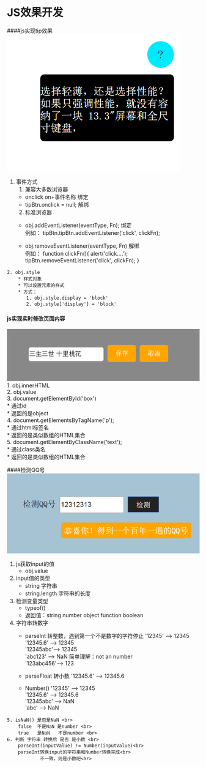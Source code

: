 JS效果开发
====
####js实现tip效果
   ![image](https://github.com/leogyy/javascript/raw/master/preview-img/tip.png)

   1. 事件方式
      1. 兼容大多数浏览器
        * onclick on+事件名称       绑定
        * tipBtn.onclick = null;   解绑
      2. 标准浏览器
        * obj.addEventListener(eventType, Fn);     绑定 <br>
          例如： tipBtn.tipBtn.addEventListener('click', clickFn);

        * obj.removeEventListener(eventType, Fn)  解绑<br>
         例如： function clickFn(){
     				alert('click....');
     				tipBtn.removeEventListener('click', clickFn);
     		}

    2. obj.style
        * 样式对象
        * 可以设置元素的样式
        * 方式：
           1. obj.style.display = 'block'
           2. obj.style['display'] = 'block'

#### js实现实时修改页面内容
   ![image](https://github.com/leogyy/javascript/raw/master/preview-img/edittext.png)
    1. obj.innerHTML <br>
    2. obj.value <br>
    3. document.getElementById('box') <br>
       * 通过id  <br>
       * 返回的是object <br>
    4. document.getElementsByTagName('p'); <br>
       * 通过html标签名  <br>
       * 返回的是类似数组的HTML集合 <br>
    5. document.getElementByClassName('text'); <br>
       * 通过class类名  <br>
       * 返回的是类似数组的HTML集合 <br>



####检测QQ号
 ![image](https://github.com/leogyy/javascript/raw/master/preview-img/qqcheck.png)
 <br>
  1. js获取input的值
      * obj.value
  2. input值的类型
      * string 字符串
      * string.length 字符串的长度
  3. 检测变量类型
      * typeof()
      * 返回值：string number object function boolean
  4. 字符串转数字
      * parseInt 转整数，遇到第一个不是数字的字符停止
           '12345'   --> 12345 <br>
           '12345.6' --> 12345 <br>
           '12345abc'--> 12345 <br>
           'abc123'  --> NaN   简单理解：not an number <br>
           '123abc456'--> 123 <br>

      * parseFloat 转小数
          '12345.6' --> 12345.6<br>

      * Number()
          '12345'    --> 12345 <br>
          '12345.6'  --> 12345.6 <br>
          '12345abc' --> NaN <br>
          'abc'      --> NaN <br>

    5. isNaN() 是否是NaN <br>
        false  不是NaN 是number <br>
        true   是NaN   不是number <br>
    6. 判断 字符串 转换后 是否 是小数 <br>
        parseInt(inputValue) != Number(inputValue)<br>
        parseInt转换input的字符串和Number转换完成<br>
                不一致，则是小数吧<br>
